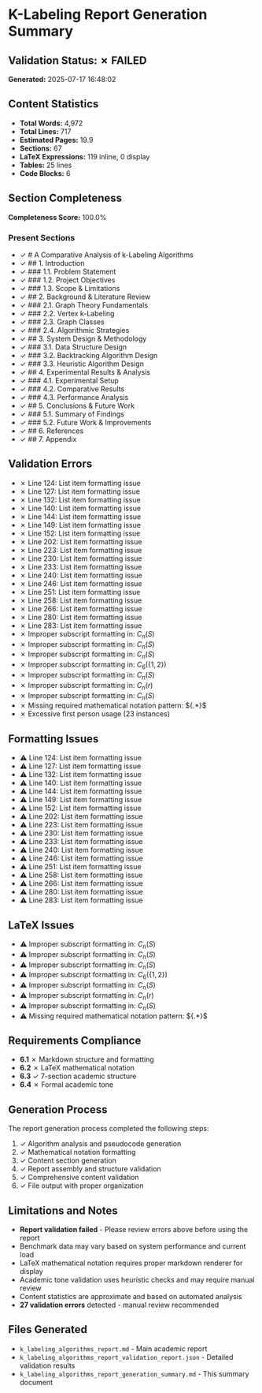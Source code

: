 # K-Labeling Report Generation Summary

## Validation Status: ✗ FAILED

**Generated:** 2025-07-17 16:48:02

## Content Statistics

- **Total Words:** 4,972
- **Total Lines:** 717
- **Estimated Pages:** 19.9
- **Sections:** 67
- **LaTeX Expressions:** 119 inline, 0 display
- **Tables:** 25 lines
- **Code Blocks:** 6

## Section Completeness

**Completeness Score:** 100.0%

### Present Sections

- ✓ # A Comparative Analysis of k-Labeling Algorithms
- ✓ ## 1. Introduction
- ✓ ### 1.1. Problem Statement
- ✓ ### 1.2. Project Objectives
- ✓ ### 1.3. Scope & Limitations
- ✓ ## 2. Background & Literature Review
- ✓ ### 2.1. Graph Theory Fundamentals
- ✓ ### 2.2. Vertex k-Labeling
- ✓ ### 2.3. Graph Classes
- ✓ ### 2.4. Algorithmic Strategies
- ✓ ## 3. System Design & Methodology
- ✓ ### 3.1. Data Structure Design
- ✓ ### 3.2. Backtracking Algorithm Design
- ✓ ### 3.3. Heuristic Algorithm Design
- ✓ ## 4. Experimental Results & Analysis
- ✓ ### 4.1. Experimental Setup
- ✓ ### 4.2. Comparative Results
- ✓ ### 4.3. Performance Analysis
- ✓ ## 5. Conclusions & Future Work
- ✓ ### 5.1. Summary of Findings
- ✓ ### 5.2. Future Work & Improvements
- ✓ ## 6. References
- ✓ ## 7. Appendix

## Validation Errors

- ✗ Line 124: List item formatting issue
- ✗ Line 127: List item formatting issue
- ✗ Line 132: List item formatting issue
- ✗ Line 140: List item formatting issue
- ✗ Line 144: List item formatting issue
- ✗ Line 149: List item formatting issue
- ✗ Line 152: List item formatting issue
- ✗ Line 202: List item formatting issue
- ✗ Line 223: List item formatting issue
- ✗ Line 230: List item formatting issue
- ✗ Line 233: List item formatting issue
- ✗ Line 240: List item formatting issue
- ✗ Line 246: List item formatting issue
- ✗ Line 251: List item formatting issue
- ✗ Line 258: List item formatting issue
- ✗ Line 266: List item formatting issue
- ✗ Line 280: List item formatting issue
- ✗ Line 283: List item formatting issue
- ✗ Improper subscript formatting in: $C_n(S)$
- ✗ Improper subscript formatting in: $C_n(S)$
- ✗ Improper subscript formatting in: $C_n(S)$
- ✗ Improper subscript formatting in: $C_6(\{1, 2\})$
- ✗ Improper subscript formatting in: $C_n(S)$
- ✗ Improper subscript formatting in: $C_n(r)$
- ✗ Improper subscript formatting in: $C_n(S)$
- ✗ Missing required mathematical notation pattern: \$\{.*\}\$
- ✗ Excessive first person usage (23 instances)

## Formatting Issues

- ⚠ Line 124: List item formatting issue
- ⚠ Line 127: List item formatting issue
- ⚠ Line 132: List item formatting issue
- ⚠ Line 140: List item formatting issue
- ⚠ Line 144: List item formatting issue
- ⚠ Line 149: List item formatting issue
- ⚠ Line 152: List item formatting issue
- ⚠ Line 202: List item formatting issue
- ⚠ Line 223: List item formatting issue
- ⚠ Line 230: List item formatting issue
- ⚠ Line 233: List item formatting issue
- ⚠ Line 240: List item formatting issue
- ⚠ Line 246: List item formatting issue
- ⚠ Line 251: List item formatting issue
- ⚠ Line 258: List item formatting issue
- ⚠ Line 266: List item formatting issue
- ⚠ Line 280: List item formatting issue
- ⚠ Line 283: List item formatting issue

## LaTeX Issues

- ⚠ Improper subscript formatting in: $C_n(S)$
- ⚠ Improper subscript formatting in: $C_n(S)$
- ⚠ Improper subscript formatting in: $C_n(S)$
- ⚠ Improper subscript formatting in: $C_6(\{1, 2\})$
- ⚠ Improper subscript formatting in: $C_n(S)$
- ⚠ Improper subscript formatting in: $C_n(r)$
- ⚠ Improper subscript formatting in: $C_n(S)$
- ⚠ Missing required mathematical notation pattern: \$\{.*\}\$

## Requirements Compliance

- **6.1** ✗ Markdown structure and formatting
- **6.2** ✗ LaTeX mathematical notation
- **6.3** ✓ 7-section academic structure
- **6.4** ✗ Formal academic tone

## Generation Process

The report generation process completed the following steps:

1. ✓ Algorithm analysis and pseudocode generation
2. ✓ Mathematical notation formatting
3. ✓ Content section generation
4. ✓ Report assembly and structure validation
5. ✓ Comprehensive content validation
6. ✓ File output with proper organization

## Limitations and Notes

- **Report validation failed** - Please review errors above before using the report
- Benchmark data may vary based on system performance and current load
- LaTeX mathematical notation requires proper markdown renderer for display
- Academic tone validation uses heuristic checks and may require manual review
- Content statistics are approximate and based on automated analysis
- **27 validation errors** detected - manual review recommended

## Files Generated

- `k_labeling_algorithms_report.md` - Main academic report
- `k_labeling_algorithms_report_validation_report.json` - Detailed validation results
- `k_labeling_algorithms_report_generation_summary.md` - This summary document
